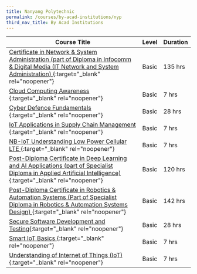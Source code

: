 ```yaml
---
title: Nanyang Polytechnic
permalink: /courses/by-acad-institutions/nyp
third_nav_title: By Acad Institutions
---
```

|Course Title  | Level | Duration |
| - | - | - | 
|[Certificate in Network & System Administration (part of Diploma in Infocomm & Digital Media (IT Network and System Administration) ](https://www.nyp.edu.sg/schools/sit/lifelong-learning/wsc_leading_to_diploma_in_infocomm_digitalmedia/entry-and-application.html){:target="_blank" rel="noopener"} |Basic|135 hrs |
|[Cloud Computing Awareness ](https://nypeservices.nyp.edu.sg/alls/course/cseDetails.jsp?id=24893){:target="_blank" rel="noopener"} |Basic|7 hrs |
|[Cyber Defence Fundamentals ](https://www.nyp.edu.sg/schools/sit/lifelong-learning/cyber-defence-fundamentals.html){:target="_blank" rel="noopener"} |Basic|28 hrs |
|[IoT Applications in Supply Chain Management ](https://nypeservices.nyp.edu.sg/alls/course/cseDetails.jsp?id=22574){:target="_blank" rel="noopener"} |Basic|7 hrs |
|[NB-IoT Understanding Low Power Cellular LTE ](https://nypeservices.nyp.edu.sg/alls/course/cseDetails.jsp?id=23479){:target="_blank" rel="noopener"} |Basic|7 hrs |
|[Post-Diploma Certificate in Deep Learning and AI Applications (part of Specialist Diploma in Applied Artificial Intelligence)](https://nypeservices.nyp.edu.sg/alls/course/cseDetails.jsp?id=23786){:target="_blank" rel="noopener"} |Basic|120 hrs |
|[Post-Diploma Certificate in Robotics & Automation Systems (Part of Specialist Diploma in Robotics & Automation Systems Design) ](https://www.nyp.edu.sg/schools/seg/lifelong-learning/elp-specialist-diploma-in-robotics-and-automation-systems-design.html){:target="_blank" rel="noopener"} |Basic|142 hrs |
|[Secure Software Development and Testing](https://www.nyp.edu.sg/schools/sit/lifelong-learning/secure-software-development-and-testing.html){:target="_blank" rel="noopener"} |Basic|28 hrs |
|[Smart IoT Basics ](https://nypeservices.nyp.edu.sg/alls/course/cseDetails.jsp?id=24885){:target="_blank" rel="noopener"} |Basic|7 hrs |
|[Understanding of Internet of Things (IoT) ](https://nypeservices.nyp.edu.sg/alls/course/cseDetails.jsp?id=21220){:target="_blank" rel="noopener"} |Basic|7 hrs |